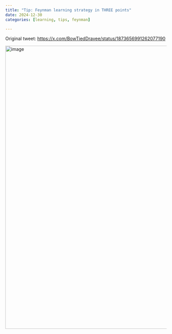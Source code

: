 ```yaml
---
title: "Tip: Feynman learning strategy in THREE points"
date: 2024-12-30
categories: [learning, tips, feynman]

---
```


Original tweet: https://x.com/BowTiedDravee/status/1873656991262077190

<img width="883" alt="image" src="https://github.com/user-attachments/assets/a4c9b435-4e2e-4c72-9ff9-adf7b9320c55" />
